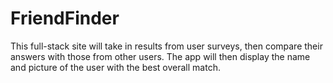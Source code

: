 # FriendFinder
This full-stack site will take in results from user surveys, then compare their answers with those from other users. The app will then display the name and picture of the user with the best overall match.
